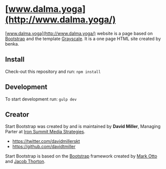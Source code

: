 # [www.dalma.yoga](http://www.dalma.yoga/)

[www.dalma.yoga](http://www.dalma.yoga/) website is a page based on [Bootstrap](http://getbootstrap.com/) and the template
[Grayscale](http://startbootstrap.com/template-overviews/grayscale/).
It is a one page HTML site created by benka.

## Install
Check-out this repository and run:
`npm install`

## Development
To start development run:
`gulp dev`

## Creator

Start Bootstrap was created by and is maintained by **David Miller**, Managing Parter at [Iron Summit Media Strategies](http://www.ironsummitmedia.com/).

* https://twitter.com/davidmillerskt
* https://github.com/davidtmiller

Start Bootstrap is based on the [Bootstrap](http://getbootstrap.com/) framework created by [Mark Otto](https://twitter.com/mdo) and [Jacob Thorton](https://twitter.com/fat).
